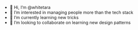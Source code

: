 - 👋 Hi, I’m @whitetara
- 👀 I’m interested in managing people more than the tech stack
- 🌱 I’m currently learning new tricks
- 💞️ I’m looking to collaborate on learning new design patterns

<!---
whitetara/whitetara is a ✨ special ✨ repository because its `README.md` (this file) appears on your GitHub profile.
You can click the Preview link to take a look at your changes.
--->
